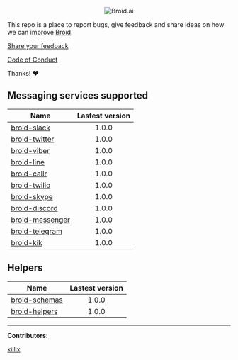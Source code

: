 <p align="center">
<img alt="Broid.ai" src="https://cloud.githubusercontent.com/assets/1795343/21583108/a17bbc6a-d03f-11e6-8f8b-c0b0ab262969.png">
</p>

This repo is a place to report bugs, give feedback and share ideas on how we can improve [Broid](http://www.broid.ai).

[Share your feedback](https://github.com/broidhq/broid-feedback/issues/new)

[Code of Conduct](http://contributor-covenant.org/version/1/2/0/)

Thanks!  :heart:


## Messaging services supported

| Name             | Lastest version    |
| ---------------- |:------------------:|
| [broid-slack](https://github.com/broidhq/broid-slack)      | 1.0.0               |
| [broid-twitter](https://github.com/broidhq/broid-twitter)      | 1.0.0               |
| [broid-viber](https://github.com/broidhq/broid-viber)      | 1.0.0               |
| [broid-line](https://github.com/broidhq/broid-line)      | 1.0.0               |
| [broid-callr](https://github.com/broidhq/broid-callr)      | 1.0.0               |
| [broid-twilio](https://github.com/broidhq/broid-twilio)      | 1.0.0               |
| [broid-skype](https://github.com/broidhq/broid-skype)      | 1.0.0               |
| [broid-discord](https://github.com/broidhq/broid-discord)      | 1.0.0               |
| [broid-messenger](https://github.com/broidhq/broid-messenger)      | 1.0.0               |
| [broid-telegram](https://github.com/broidhq/broid-telegram)      | 1.0.0               |
| [broid-kik](https://github.com/broidhq/broid-kik)      | 1.0.0               |

## Helpers
| Name             | Lastest version    |
| ---------------- |:------------------:|
| [broid-schemas](https://github.com/broidhq/broid-schemas)      | 1.0.0               |
| [broid-helpers](https://github.com/broidhq/broid-helpers)      | 1.0.0               |

___

__Contributors__:

[killix](https://github.com/killix)
